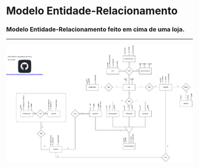 # Modelo Entidade-Relacionamento
###  Modelo Entidade-Relacionamento feito em cima de uma loja.

----



<div align="center">
<img src="https://raw.githubusercontent.com/JoseAl19/FACUL-UTFPR/main/Modelo-Entidade-Relacionamento.drawio%20(2).pdf">
</div>
